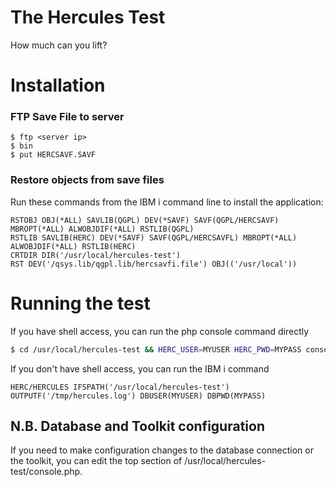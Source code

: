 # The Hercules Test
How much can you lift?

# Installation
### FTP Save File to server
```
$ ftp <server ip>
$ bin
$ put HERCSAVF.SAVF
```

### Restore objects from save files
Run these commands from the IBM i command line to install the application:
```
RSTOBJ OBJ(*ALL) SAVLIB(QGPL) DEV(*SAVF) SAVF(QGPL/HERCSAVF) MBROPT(*ALL) ALWOBJDIF(*ALL) RSTLIB(QGPL)
RSTLIB SAVLIB(HERC) DEV(*SAVF) SAVF(QGPL/HERCSAVFL) MBROPT(*ALL) ALWOBJDIF(*ALL) RSTLIB(HERC)
CRTDIR DIR('/usr/local/hercules-test')
RST DEV('/qsys.lib/qgpl.lib/hercsavfi.file') OBJ(('/usr/local'))
```

# Running the test
If you have shell access, you can run the php console command directly
```bash
$ cd /usr/local/hercules-test && HERC_USER=MYUSER HERC_PWD=MYPASS console.php app:benchmark
```

If you don't have shell access, you can run the IBM i command
```
HERC/HERCULES IFSPATH('/usr/local/hercules-test') OUTPUTF('/tmp/hercules.log') DBUSER(MYUSER) DBPWD(MYPASS)         
```

## N.B. Database and Toolkit configuration
If you need to make configuration changes to the database connection or the toolkit, you can edit the top section of /usr/local/hercules-test/console.php.

